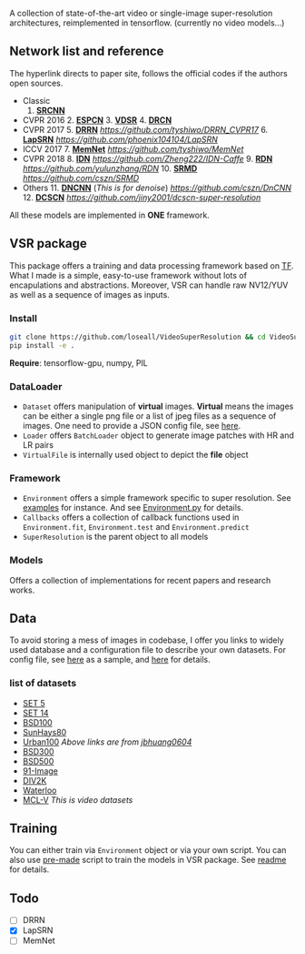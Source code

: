A collection of state-of-the-art video or single-image super-resolution architectures, reimplemented in tensorflow.
(currently no video models...)

## Network list and reference
The hyperlink directs to paper site, follows the official codes if the authors open sources.
- Classic
  1. [**SRCNN**](https://arxiv.org/abs/1501.00092)
- CVPR 2016
  2. [**ESPCN**](https://arxiv.org/abs/1609.05158)
  3. [**VDSR**](https://arxiv.org/abs/1511.04587)
  4. [**DRCN**](https://arxiv.org/abs/1511.04491)
- CVPR 2017
  5. [**DRRN**](http://cvlab.cse.msu.edu/pdfs/Tai_Yang_Liu_CVPR2017.pdf) *https://github.com/tyshiwo/DRRN_CVPR17*
  6. [**LapSRN**](http://vllab.ucmerced.edu/wlai24/LapSRN/) *https://github.com/phoenix104104/LapSRN*
- ICCV 2017
  7. [**MemNet**](https://arxiv.org/abs/1708.02209) *https://github.com/tyshiwo/MemNet*
- CVPR 2018
  8. [**IDN**](https://arxiv.org/abs/1803.09454) *https://github.com/Zheng222/IDN-Caffe*
  9. [**RDN**](https://arxiv.org/abs/1802.08797) *https://github.com/yulunzhang/RDN*
  10. [**SRMD**](https://arxiv.org/abs/1712.06116) *https://github.com/cszn/SRMD*
- Others
  11. [**DNCNN**](http://ieeexplore.ieee.org/document/7839189/) (*This is for denoise*) *https://github.com/cszn/DnCNN*
  12. [**DCSCN**](https://arxiv.org/abs/1707.05425) *https://github.com/jiny2001/dcscn-super-resolution*

All these models are implemented in **ONE** framework.

## VSR package
This package offers a training and data processing framework based on [TF](https://www.tensorflow.org).
What I made is a simple, easy-to-use framework without lots of encapulations and abstractions.
Moreover, VSR can handle raw NV12/YUV as well as a sequence of images as inputs.

### Install
```bash
git clone https://github.com/loseall/VideoSuperResolution && cd VideoSuperResolution
pip install -e .
```
**Require**: tensorflow-gpu, numpy, PIL

### DataLoader
- `Dataset` offers manipulation of **virtual** images.
**Virtual** means the images can be either a single png file or a list of jpeg files as a sequence of images.
One need to provide a JSON config file, see [here](./Data/datasets.json).
- `Loader` offers `BatchLoader` object to generate image patches with HR and LR pairs
- `VirtualFile` is internally used object to depict the **file** object

### Framework
- `Environment` offers a simple framework specific to super resolution. See [examples](./UTest/train_srcnn.py) for instance.
And see [Environment.py](./VSR/Framework/Environment.py) for details.
- `Callbacks` offers a collection of callback functions used in `Environment.fit`, `Environment.test` and `Environment.predict`
- `SuperResolution` is the parent object to all models

### Models
Offers a collection of implementations for recent papers and research works.

## Data
To avoid storing a mess of images in codebase, I offer you links to widely used database and a configuration file to
describe your own datasets.
For config file, see [here](./Data/datasets.json) as a sample, and [here](./Data/README.md) for details.

### list of datasets
- [SET 5](https://uofi.box.com/shared/static/kfahv87nfe8ax910l85dksyl2q212voc.zip)
- [SET 14](https://uofi.box.com/shared/static/igsnfieh4lz68l926l8xbklwsnnk8we9.zip)
- [BSD100](https://uofi.box.com/shared/static/qgctsplb8txrksm9to9x01zfa4m61ngq.zip)
- [SunHays80](https://uofi.box.com/shared/static/rirohj4773jl7ef752r330rtqw23djt8.zip)
- [Urban100](https://uofi.box.com/shared/static/65upg43jjd0a4cwsiqgl6o6ixube6klm.zip)
*Above links are from [jbhuang0604](https://github.com/jbhuang0604/SelfExSR)*
- [BSD300](https://www2.eecs.berkeley.edu/Research/Projects/CS/vision/grouping/segbench/BSDS300-images.tgz)
- [BSD500](http://www.eecs.berkeley.edu/Research/Projects/CS/vision/grouping/BSR/BSR_bsds500.tgz)
- [91-Image](http://www.ifp.illinois.edu/~jyang29/codes/ScSR.rar)
- [DIV2K](https://data.vision.ee.ethz.ch/cvl/DIV2K/)
- [Waterloo](https://ece.uwaterloo.ca/~k29ma/dataset/exploration_database_and_code.rar)
- [MCL-V](http://mcl.usc.edu/mcl-v-database/) *This is video datasets*

## Training
You can either train via `Environment` object or via your own script.
You can also use [pre-made](./Train/train.py) script to train the models in VSR package.
See [readme](./Train/README.md) for details.

## Todo
- [ ] DRRN
- [x] LapSRN
- [ ] MemNet